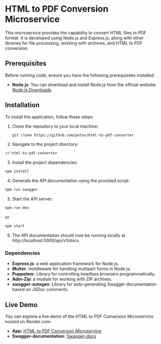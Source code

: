 # HTML to PDF Conversion Microservice

This microservice provides the capability to convert HTML files to PDF format. It is developed using Node.js and Express.js, along with other libraries for file processing, working with archives, and HTML to PDF conversion.

## Prerequisites

Before running code, ensure you have the following prerequisites installed:

- **Node.js**: You can download and install Node.js from the official website: [Node.js Downloads](https://nodejs.org/en/download/).

## Installation

To install the application, follow these steps:

1. Clone the repository to your local machine:

   ```bash
   git clone https://github.com/pstnv/html-to-pdf-converter
   ```

2. Navigate to the project directory:

```bash
cd html-to-pdf-converter
```

3. Install the project dependencies:

```bash
npm install
```

4. Generate the API documentation using the provided script:

```bash
npm run swagger
```

5. Start the API server:

```bash
npm run dev
```
or 
```bash
npm start
```

6. The API documentation should now be running locally at http://localhost:5000/api/v1/docs

### Dependencies
- **Express.js**:  a web application framework for Node.js.
- **Multer**: middleware for handling multipart forms in Node.js.
- **Puppeteer**: Library for controlling headless browsers programmatically.
- **Adm-Zip**: a module for working with ZIP archives.
- **swagger-autogen**: Library for auto-generating Swagger documentation based on JSDoc comments.

## Live Demo

You can explore a live demo of the HTML to PDF Conversion Microservice hosted on Render.com:

- **App:** [HTML to PDF Conversion Microservice](http://localhost:5000/)
- **Swagger-documentation:** [Swagger-docs](http://localhost:5000/)